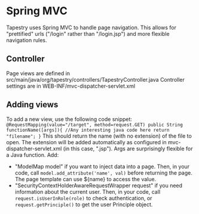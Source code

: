 Spring MVC
================

Tapestry uses Spring MVC to handle page navigation. This allows for "prettified" urls ("/login" rather than "/login.jsp")
and more flexible navigation rules.

Controller
----------
Page views are defined in src/main/java/org/tapestry/controllers/TapestryController.java
Controller settings are in WEB-INF/mvc-dispatcher-servlet.xml

Adding views
------------
To add a new view, use the following code snippet:
`@RequestMapping(value="/target", method=request.GET)
public String functionName([args]){
	//Any interesting java code here
	return "filename";
}`
This should return the name (with no extension) of the file to open. The extension will be added automatically as configured
in mvc-dispatcher-servlet.xml (in this case, ".jsp").
Args are surprisingly flexible for a Java function. Add:
* "ModelMap model" if you want to inject data into a page. Then, in your code, call `model.add_attribute('name', val)` before returning the page. The page template can use ${name} to access the value.
* "SecurityContextHolderAwareRequestWrapper request" if you need information about the current user. Then, in your code, call `request.isUserInRole(role)` to check authentication, or `request.getPrinciple()` to get the user Principle object.
